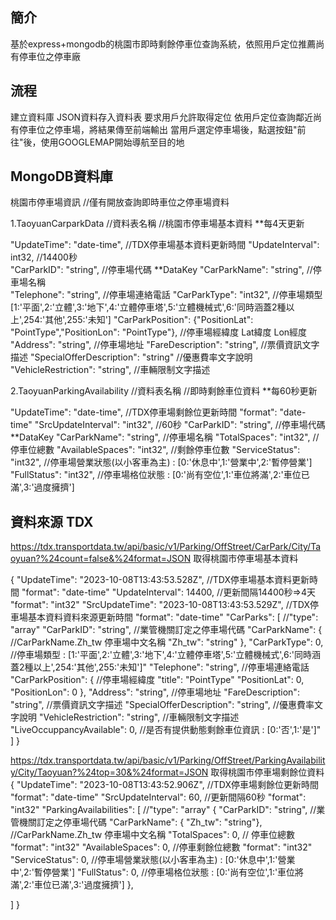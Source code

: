 ﻿## 簡介
基於express+mongodb的桃園市即時剩餘停車位查詢系統，依照用戶定位推薦尚有停車位之停車廠

## 流程

建立資料庫
JSON資料存入資料表
要求用戶允許取得定位
依用戶定位查詢鄰近尚有停車位之停車場，將結果傳至前端輸出
當用戶選定停車場後，點選按鈕"前往"後，使用GOOGLEMAP開始導航至目的地 

## MongoDB資料庫

桃園市停車場資訊 //僅有開放查詢即時車位之停車場資料


1.TaoyuanCarparkData //資料表名稱  //桃園市停車場基本資料  **每4天更新

"UpdateTime": "date-time",                                                      //TDX停車場基本資料更新時間
"UpdateInterval": int32,                                                        //14400秒   
"CarParkID": "string",                                                          //停車場代碼  **DataKey
"CarParkName": "string",                                                        //停車場名稱  
"Telephone": "string",                                                          //停車場連絡電話
"CarParkType": "int32",                                                         //停車場類型 [1:'平面',2:'立體',3:'地下',4:'立體停車塔',5:'立體機械式',6:'同時涵蓋2種以上',254:'其他',255:'未知']
"CarParkPosition": {"PositionLat": "PointType","PositionLon": "PointType"},     //停車場經緯度  Lat緯度  Lon經度
"Address": "string",                                                            //停車場地址
"FareDescription": "string",                                                    //票價資訊文字描述
"SpecialOfferDescription": "string"                                             //優惠費率文字說明
"VehicleRestriction": "string",                                                 //車輛限制文字描述



2.TaoyuanParkingAvailability  //資料表名稱  //即時剩餘車位資料  **每60秒更新

"UpdateTime": "date-time",                                  //TDX停車場剩餘位更新時間 "format": "date-time"
"SrcUpdateInterval": "int32",                               //60秒
"CarParkID": "string",                                      //停車場代碼  **DataKey
"CarParkName": "string",                                    //停車場名稱
"TotalSpaces": "int32",                                     //停車位總數
"AvailableSpaces": "int32",                                 //剩餘停車位數
"ServiceStatus": "int32",                                   //停車場營業狀態(以小客車為主) : [0:'休息中',1:'營業中',2:'暫停營業']
"FullStatus": "int32",                                      //停車場格位狀態 : [0:'尚有空位',1:'車位將滿',2:'車位已滿',3:'過度擁擠']



## 資料來源 TDX 
https://tdx.transportdata.tw/api/basic/v1/Parking/OffStreet/CarPark/City/Taoyuan?%24count=false&%24format=JSON
取得桃園市停車場基本資料

{
 "UpdateTime": "2023-10-08T13:43:53.528Z",                                  //TDX停車場基本資料更新時間 "format": "date-time"
 "UpdateInterval": 14400,                                                   //更新間隔14400秒=>4天 "format": "int32"
 "SrcUpdateTime": "2023-10-08T13:43:53.529Z",                               //TDX停車場基本資料資料來源更新時間  "format": "date-time"
 "CarParks": [                                                              //"type": "array"
    "CarParkID": "string",                                                  //業管機關訂定之停車場代碼
    "CarParkName": {                                                        //CarParkName.Zh_tw 停車場中文名稱
        "Zh_tw": "string"
      },
    "CarParkType": 0,                                                       //停車場類型 : [1:'平面',2:'立體',3:'地下',4:'立體停車塔',5:'立體機械式',6:'同時涵蓋2種以上',254:'其他',255:'未知']"
    "Telephone": "string",                                                  //停車場連絡電話
    "CarParkPosition": {                                                    //停車場經緯度  "title": "PointType"
        "PositionLat": 0,
        "PositionLon": 0
      },
    "Address": "string",                                                    //停車場地址
    "FareDescription": "string",                                            //票價資訊文字描述
    "SpecialOfferDescription": "string",                                    //優惠費率文字說明
    "VehicleRestriction": "string",                                         //車輛限制文字描述
    "LiveOccuppancyAvailable": 0,                                           //是否有提供動態剩餘車位資訊 : [0:'否',1:'是']"
 ]
}


https://tdx.transportdata.tw/api/basic/v1/Parking/OffStreet/ParkingAvailability/City/Taoyuan?%24top=30&%24format=JSON
取得桃園市停車場剩餘位資料
{
 "UpdateTime": "2023-10-08T13:43:52.906Z",                                  //TDX停車場剩餘位更新時間 "format": "date-time"
 "SrcUpdateInterval": 60,                                                   //更新間隔60秒  "format": "int32"
 "ParkingAvailabilities": [                                                 //"type": "array"
    {
        "CarParkID": "string",                                              //業管機關訂定之停車場代碼
        "CarParkName": { "Zh_tw": "string"},                                //CarParkName.Zh_tw 停車場中文名稱
        "TotalSpaces": 0,                                                   // 停車位總數  "format": "int32"
        "AvailableSpaces": 0,                                               //停車剩餘位總數  "format": "int32"
        "ServiceStatus": 0,                                                 //停車場營業狀態(以小客車為主) : [0:'休息中',1:'營業中',2:'暫停營業']
        "FullStatus": 0,                                                    //停車場格位狀態 : [0:'尚有空位',1:'車位將滿',2:'車位已滿',3:'過度擁擠']
    },
     
 ]
}